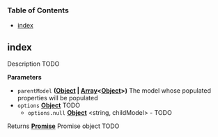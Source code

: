 <!-- Generated by documentation.js. Update this documentation by updating the source code. -->

### Table of Contents

-   [index](#index)

## index

Description TODO

**Parameters**

-   `parentModel` **([Object](https://developer.mozilla.org/docs/Web/JavaScript/Reference/Global_Objects/Object) \| [Array](https://developer.mozilla.org/docs/Web/JavaScript/Reference/Global_Objects/Array)&lt;[Object](https://developer.mozilla.org/docs/Web/JavaScript/Reference/Global_Objects/Object)>)** The model whose populated properties will be populated
-   `options` **[Object](https://developer.mozilla.org/docs/Web/JavaScript/Reference/Global_Objects/Object)** TODO
    -   `options.null` **[Object](https://developer.mozilla.org/docs/Web/JavaScript/Reference/Global_Objects/Object)** &lt;string, childModel> - TODO

Returns **[Promise](https://developer.mozilla.org/docs/Web/JavaScript/Reference/Global_Objects/Promise)** Promise object TODO
